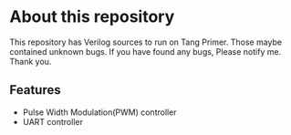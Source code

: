 # About this repository

This repository has Verilog sources to run on Tang Primer. Those maybe contained unknown bugs. If you have found any bugs, Please notify me. Thank you.

## Features
- Pulse Width Modulation(PWM) controller
- UART controller

